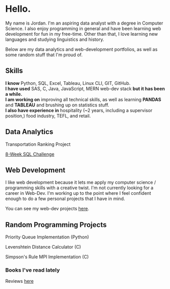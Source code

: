 # Hello.

My name is Jordan. I'm an aspiring data analyst with a degree in Computer Science. I also enjoy programming in general and have been learning web development for fun in my free-time. Other than that, I love learning new languages and studying linguistics and history.

Below are my data analytics and web-development portfolios, as well as some random stuff that I'm proud of.
## Skills
**I know** Python, SQL, Excel, Tableau, Linux CLI, GIT, GitHub. <br>
**I have used** SAS, C, Java, JavaScript, MERN web-dev stack **but it has been a while.** <br>
**I am working on** improving all technical skills, as well as learning **PANDAS** and **TABLEAU** and brushing up on statistics stuff. <br>
**I also have experience in** hospitality (~2 years, including a supervisor position,) food industry, TEFL, and retail. <br>
## Data Analytics
Transportation Ranking Project

[8-Week SQL Challenge](https://github.com/jmcgallia/8-week-sql-challenge/tree/main)
## Web Development
I like web development because it lets me apply my computer science / programming skills with a creative twist. I'm not currently looking for a career in Web-Dev. I'm working up to the point where I feel confident enough to do a few personal projects that I have in mind.

You can see my web-dev projects [here](https://github.com/jmcgallia/webdev_portfolio).
## Random Programming Projects
Priority Queue Implementation (Python)

Levenshtein Distance Calculator (C)

Simpson's Rule MPI Implementation (C)

### Books I've read lately
Reviews [here](https://github.com/jmcgallia/book_reviews/tree/main#readme)



